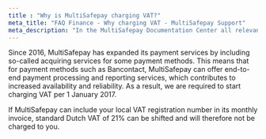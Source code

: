 ```yaml
---
title : "Why is MultiSafepay charging VAT?"
meta_title: "FAQ Finance - Why charging VAT - MultiSafepay Support"
meta_description: "In the MultiSafepay Documentation Center all relevant information regarding our Plugins and API. As well as Support pages for Payment Method, Tools and General Questions. You can also find the contact details of our Support Team and Integration Team."
---
```


Since 2016, MultiSafepay has expanded its payment services by including so-called acquiring services for some payment methods. This means that for payment methods such as Bancontact, MultiSafepay can offer end-to-end payment processing and reporting services, which contributes to  increased availability and reliability.  As a result, we are required to start charging VAT per 1 January 2017.

If MultiSafepay can include your local VAT registration number in its monthly invoice, standard Dutch VAT of 21% can be shifted and will therefore not be charged to you.
